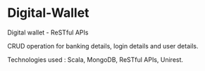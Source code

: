 Digital-Wallet
==============

Digital wallet - ReSTful APIs

CRUD operation for banking details, login details and user details.

Technologies used : Scala, MongoDB, ReSTful APIs, Unirest.

